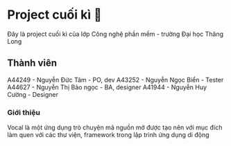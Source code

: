 # Project cuối kì 👋
Đây là project cuối kì của lớp Công nghệ phần mềm - trường Đại học Thăng Long

## Thành viên
A44249 - Nguyễn Đức Tâm - PO, dev
A43252 - Nguyễn Ngọc Biển - Tester
A44627 - Nguyễn Thị Bảo ngọc - BA, designer
A41944 - Nguyễn Huy Cường - Designer

### Giới thiệu
Vocal là một ứng dụng trò chuyện mã nguồn mở được tạo nên với mục đích làm quen với các thư viện, framework trong lập trình ứng dụng di động
